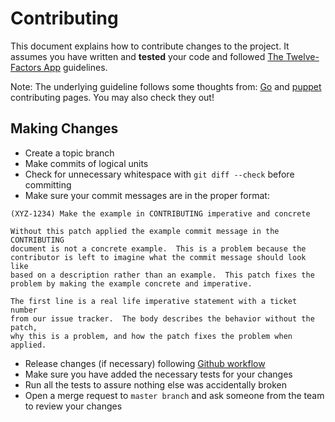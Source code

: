 # Contributing

This document explains how to contribute changes to the project. 
It assumes you have written and **tested** your code and followed [The Twelve-Factors App](http://12factor.net/) guidelines.

Note: The underlying guideline follows some thoughts from: [Go](https://golang.org/doc/contribute.html) and [puppet](https://github.com/puppetlabs/puppet/blob/master/CONTRIBUTING.md) contributing pages. You may also check they out!

## Making Changes

- Create a topic branch
- Make commits of logical units
- Check for unnecessary whitespace with ```git diff --check``` before committing
- Make sure your commit messages are in the proper format:
```
(XYZ-1234) Make the example in CONTRIBUTING imperative and concrete

Without this patch applied the example commit message in the CONTRIBUTING
document is not a concrete example.  This is a problem because the
contributor is left to imagine what the commit message should look like
based on a description rather than an example.  This patch fixes the
problem by making the example concrete and imperative.

The first line is a real life imperative statement with a ticket number
from our issue tracker.  The body describes the behavior without the patch,
why this is a problem, and how the patch fixes the problem when applied.
```
- Release changes (if necessary) following [Github workflow](https://help.github.com/articles/creating-releases/)
- Make sure you have added the necessary tests for your changes
- Run all the tests to assure nothing else was accidentally broken
- Open a merge request to ```master branch``` and ask someone from the team to review your changes
